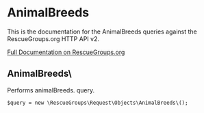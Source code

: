 # AnimalBreeds

This is the documentation for the AnimalBreeds queries against the RescueGroups.org HTTP API v2.

[Full Documentation on RescueGroups.org](https://userguide.rescuegroups.org/display/APIDG/Object+definitions#Objectdefinitions-animalBreeds)

## AnimalBreeds\

Performs animalBreeds. query.

    $query = new \RescueGroups\Request\Objects\AnimalBreeds\();


